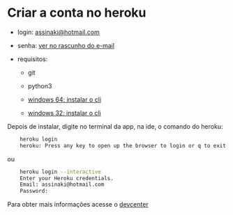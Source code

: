 # Criar a conta no heroku

* login: assinaki@hotmail.com
* senha: [ver no rascunho do e-mail](https://outlook.live.com/mail/compose/AQMkADAwATY0MDABLWZiNTQtODdkNS0wMAItMDAKAEYAAANggYPBfJK2SIkCcBRhb8fiBwAfPRAIKmGyT44q9cSc8%2BIfAAACAQ8AAAAfPRAIKmGyT44q9cSc8%2BIfAAABWHIhAAAA)

* requisitos:

    * git

    * python3
    * [windows 64: instalar o cli](https://cli-assets.heroku.com/heroku-x64.exe)
    * [windows 32: instalar o cli](https://cli-assets.heroku.com/heroku-x86.exe)
    
Depois de instalar, digite no terminal da app, na ide, o comando do heroku:

```sh
    heroku login
    heroku: Press any key to open up the browser to login or q to exit:
```

ou

```sh
    heroku login --interactive
    Enter your Heroku credentials.
    Email: assinaki@hotmail.com
    Password: 
```

Para obter mais informações acesse o [devcenter](https://devcenter.heroku.com/articles/getting-started-with-python#set-up)